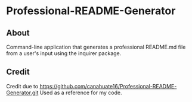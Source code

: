 # Professional-README-Generator

## About
Command-line application that generates a professional README.md file from a user's input using the inquirer package.

## Credit
Credit due to https://github.com/canahuate16/Professional-README-Generator.git 
Used as a reference for my code.
